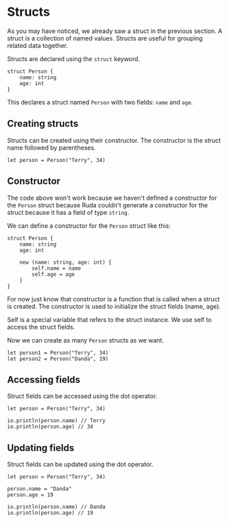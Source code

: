 # Structs

As you may have noticed, we already saw a struct in the previous section. A struct is a collection of named values. Structs are useful for grouping related data together.

Structs are declared using the `struct` keyword.

```ruda
struct Person {
    name: string
    age: int
}
```

This declares a struct named `Person` with two fields: `name` and `age`.

## Creating structs

Structs can be created using their constructor. The constructor is the struct name followed by parentheses.

```ruda
let person = Person("Terry", 34)
```

## Constructor

The code above won't work because we haven't defined a constructor for the `Person` struct because Ruda couldn't generate a constructor for the struct because it has a field of type `string`.

We can define a constructor for the `Person` struct like this:

```ruda
struct Person {
    name: string
    age: int

    new (name: string, age: int) {
        self.name = name
        self.age = age
    }
}
```

For now just know that constructor is a function that is called when a struct is created. The constructor is used to initialize the struct fields (name, age).

Self is a special variable that refers to the struct instance. We use self to access the struct fields.

Now we can create as many `Person` structs as we want.

```ruda
let person1 = Person("Terry", 34)
let person2 = Person("Danda", 19)
```

## Accessing fields

Struct fields can be accessed using the dot operator.

```ruda
let person = Person("Terry", 34)

io.println(person.name) // Terry
io.println(person.age) // 34
```

## Updating fields

Struct fields can be updated using the dot operator.

```ruda
let person = Person("Terry", 34)

person.name = "Danda"
person.age = 19

io.println(person.name) // Danda
io.println(person.age) // 19
```
